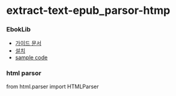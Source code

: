 # extract-text-epub_parsor-htmp

### EbokLib ###
- [가이드 문서](http://docs.sourcefabric.org/projects/ebooklib/en/latest/tutorial.html#reading-epub)
- [설치](https://pypi.org/project/EbookLib/)
- [sample code](https://github.com/aerkalov/ebooklib/blob/master/samples/06_parse/parse.py)

### html parsor ###
from html.parser import HTMLParser
